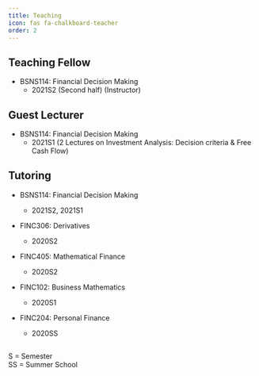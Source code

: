 ```yaml
---
title: Teaching
icon: fas fa-chalkboard-teacher
order: 2
---
```

## Teaching Fellow
- BSNS114: Financial Decision Making
  - 2021S2 (Second half) (Instructor)

## Guest Lecturer
- BSNS114: Financial Decision Making
  - 2021S1 (2 Lectures on Investment Analysis: Decision criteria & Free Cash Flow)

## Tutoring
- BSNS114: Financial Decision Making
  - 2021S2, 2021S1
  
- FINC306: Derivatives
  - 2020S2
  
- FINC405: Mathematical Finance
  - 2020S2

- FINC102: Business Mathematics
  - 2020S1

- FINC204: Personal Finance
  - 2020SS

##
 S = Semester </br>
 SS = Summer School
